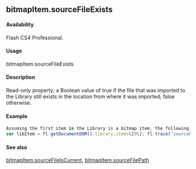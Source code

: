 ## bitmapItem.sourceFileExists

#### Availability

Flash CS4 Professional.

#### Usage

bitmapItem.sourceFileExists

#### Description

Read-only property; a Boolean value of true if the file that was imported to the Library still exists in the location from where it was imported; false otherwise.

#### Example

```javascript
Assuming the first item in the Library is a bitmap item, the following code displays "true" if the file that was imported into the Library still exists.
var libItem = fl.getDocumentDOM().library.items\[0\]; fl.trace("sourceFileExists = "+ libItem.sourceFileExists);

```
#### See also

[bitmapItem.sourceFileIsCurrent](#!AdobeDocs/developers-animatesdk-docs/test/BitmapItem_object/bitmapIt10.md), [bitmapItem.sourceFilePath](#!AdobeDocs/developers-animatesdk-docs/test/BitmapItem_object/bitmapIt11.md)

<span id="bitmapItem.sourceFileIsCurrent" class="anchor"></span>
